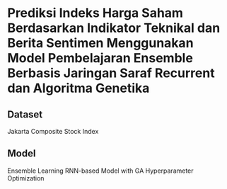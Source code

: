 # Prediksi Indeks Harga Saham Berdasarkan Indikator Teknikal dan Berita Sentimen Menggunakan Model Pembelajaran Ensemble Berbasis Jaringan Saraf Recurrent dan Algoritma Genetika

## Dataset
Jakarta Composite Stock Index

## Model
Ensemble Learning RNN-based Model with GA Hyperparameter Optimization
